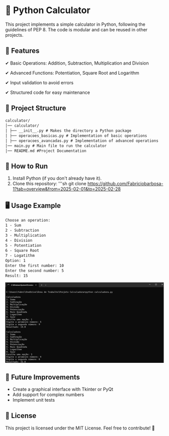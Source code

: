 # 🧮 Python Calculator

This project implements a simple calculator in Python, following the guidelines of PEP 8. The code is modular and can be reused in other projects.

## 📌 Features
✔ Basic Operations: Addition, Subtraction, Multiplication and Division

✔ Advanced Functions: Potentiation, Square Root and Logarithm

✔ Input validation to avoid errors

✔ Structured code for easy maintenance

## 📂 Project Structure
```
calculator/
│── calculator/
│ ├── __init__.py # Makes the directory a Python package
│ ├── operacoes_basicas.py # Implementation of basic operations
│ ├── operacoes_avancadas.py # Implementation of advanced operations
│── main.py # Main file to run the calculator
│── README.md #Project Documentation
```

## 🚀 How to Run
1. Install Python (if you don't already have it).
2. Clone this repository:
'''sh
git clone https://github.com/Fabriciobarbosa-1?tab=overview&from=2025-02-01&to=2025-02-28


## 🖥️ Usage Example
```
Choose an operation:
1 - Sum
2 - Subtraction
3 - Multiplication
4 - Division
5 - Potentiation
6 - Square Root
7 - Logatithm
Option: 1
Enter the first number: 10
Enter the second number: 5
Result: 15
```
![image alt](https://github.com/Fabriciobarbosa-1/Calculator/blob/805703649f05e3dad917cc0448ed5e11941bb7ae/Calculator%20Test.png)

## 🔧 Future Improvements
- Create a graphical interface with Tkinter or PyQt
- Add support for complex numbers
- Implement unit tests

## 📜 License
This project is licensed under the MIT License. Feel free to contribute! 🚀
